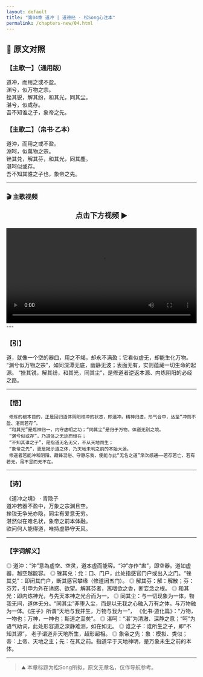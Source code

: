 ```yaml
---
layout: default
title: "第04章 道冲 | 道德经 · 松Song心注本"
permalink: /chapters-new/04.html
---
```


## 📜 原文对照

### 【主歌一】（通用版）  
道冲，而用之或不盈。<br>
渊兮，似万物之宗。<br>
挫其锐，解其纷，和其光，同其尘。<br>
湛兮，似或存。<br>
吾不知谁之子，象帝之先。<br>

### 【主歌二】（帛书·乙本）  
道沖，而用之或不盈。<br>
淵呵，似萬物之宗。<br>
锉其兑，解其芬，和其光，同其塵。<br>
湛呵似或存。<br>
吾不知其誰之子也，象帝之先。<br>

---
### 🎬 主歌视频  
<p style="text-align:center; font-size:1.2rem; font-weight:bold;">
  点击下方视频 ▶️
</p>
<video controls width="100%">
  <source src="/video/04.mp4" type="video/mp4">
  您的浏览器不支持 video 标签。
</video>
---

###  【引】  
   道，就像一个空的器皿，用之不竭，却永不满盈；它看似虚无，却能生化万物。
    “渊兮似万物之宗”，如同深潭无底，幽静无波；表面无有，实则蕴藏一切生命的起源。
    “挫其锐，解其纷，和其光，同其尘”，是修道者逆返本源、内炼阴阳的必经之路。

---

###  【悟】  
     修炼的根本目的，正是回归道体阴阳相冲的状态，即道冲。精神归虚，形气合中，达至“冲而不盈、湛而若存”。 
     “和其光”是炼神归一，内守虚明之功；“同其尘”是归于万物，体道无别之境。
     “湛兮似或存”，乃道体之无迹而恒在；
     “不知其谁之子”，是指道无名无父，不从天地而生；
     “象帝之先”，更是揭示道之体，乃天地未判之前的本始大源。
     修道者若能冲和阴阳、藏锋混俗、守静忘我，便能与此“无名之道”渐次感通——若存若亡，若有若无，虽不显而无不在。

---

###  【诗】  
《道冲之境》 · 青隐子  
道冲若器不盈中，万象之宗渊且空。<br>
挫锐无争光亦隐，同尘有爱意无穷。<br>
湛然似在难名状，象帝之前本体融。<br>
欲问何人能得道，唯持虚静守天风。<br>

---

###  【字词解义】 

◎  道沖：“沖”意為虛空、空灵，道本虛而能容。“沖”亦作“盅”，即空器。道如虚器，越空越能容。
◎  锉其兑：兌：口、门户，此处指感官门户或出入之门。“锉其兑”：即闭其门户，断其感官攀缘（修道闭五门）。
◎  解其芬：解：解散；芬：芬芳，引申为外在诱惑、欲望。解其芬者，离嗜欲之香，断妄念之根。
◎  和其光：即内炼神光，与先天本神之光合而为一。
◎  同其尘：与一切现象为一体，物我无间，道体无分。“同其尘”非堕入尘，而是以无我之心融入万有之体，与万物融为一体。《庄子》所谓“天地与我并生，万物与我为一”， 《化书·道化篇》：“万物，一物也；万神，一神也；斯道之至矣”。
◎  湛呵：“湛”为清澈、深静之意；“呵”为语气助词，此处形容道之深静难测，如在如无。
◎  谁之子：谁所生之子，即“不知其源”， 老子谓道非天地所生，超形超相。
◎  象帝之先：象：模拟、类似；帝：上帝、天地之主；先：在其之前。指道早于天地神明，是万象未生之前的本体。

---

> ⛰️ 本章标题为松Song所拟，原文无章名，仅作导航参考。


